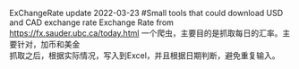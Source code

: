 ExChangeRate update 2022-03-23
#Small tools that could download USD and CAD exchange rate Exchange Rate from https://fx.sauder.ubc.ca/today.html
一个爬虫，主要目的是抓取每日的汇率。主要针对，加币和美金<br>
抓取之后，根据实际情况，写入到Excel，并且根据日期判断，避免重复输入。<br>
